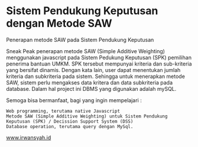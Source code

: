# Sistem Pendukung Keputusan dengan Metode SAW
Penerapan metode SAW pada Sistem Pendukung Keputusan

Sneak Peak penerapan metode SAW (Simple Additive Weighting) menggunakan javascript pada Sistem Pedukung Keputusan (SPK) pemilihan penerima bantuan UMKM.
SPK tersebut mempunyai kriteria dan sub-kriteria yang bersifat dinamis. Dengan kata lain, user dapat menentukan jumlah kriteria dan subkriteria pada sistem. Sehingga untuk menerapkan metode SAW, sistem perlu mengakses data kritera dan data subkriteria pada database. Dalam hal project ini DBMS yang digunakan adalah mySQL.

Semoga bisa bermanfaat, bagi yang ingin mempelajari :

    Web programming, terutama native Javascript
    Metode SAW (Simple Additive Weighting) untuk Sistem Pendukung Keputusan (SPK) / Decission Support System (DSS)
    Database operation, terutama query dengan MySql.
    
www.irwansyah.id
